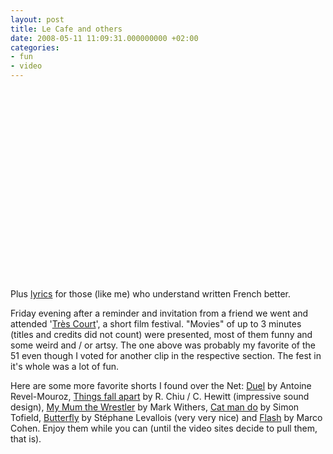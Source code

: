 ```yaml
---
layout: post
title: Le Cafe and others
date: 2008-05-11 11:09:31.000000000 +02:00
categories:
- fun
- video
---
```

<object width="500" height="305"><param name="movie" value="http://www.dailymotion.com/swf/x2wfqp&v3=1&related=1"></param><param name="allowFullScreen" value="true"></param><param name="allowScriptAccess" value="always"></param><embed src="http://www.dailymotion.com/swf/x2wfqp&v3=1&related=1" type="application/x-shockwave-flash" width="500" height="305" allowFullScreen="true" allowScriptAccess="always"></embed></object>

Plus <a href="http://www3.france-jeunes.net/paroles-oldelaf.et.mr.d-le.cafe-42495.htm">lyrics</a> for those (like me) who understand written French better.

Friday evening after a reminder and invitation from a friend we went and attended '<a href="http://trescourt.com">Tr&egrave;s Court</a>', a short film festival. "Movies" of up to 3 minutes (titles and credits did not count) were presented, most of them funny and some weird and / or artsy. The one above was probably my favorite of the 51 even though I voted for another clip in the respective section. The fest in it's whole was a lot of fun.

Here are some more favorite shorts I found over the Net: <a href="http://www.dailymotion.com/armz/video/x4ghrk_duel_shortfilms">Duel</a> by Antoine Revel-Mouroz, <a href="http://www.youtube.com/watch?v=DS4wG904xBw">Things fall apart</a> by R. Chiu / C. Hewitt (impressive sound design), <a href="http://www.youtube.com/watch?v=rPm0CGc7sX4">My Mum the Wrestler</a> by Mark Withers, <a href="http://www.youtube.com/watch?v=w0ffwDYo00Q">Cat man do</a> by Simon Tofield, <a href="http://www.youtube.com/watch?v=Z9MgpT-8pHk">Butterfly</a> by St&eacute;phane Levallois (very very nice) and <a href="http://www.dailymotion.com/video/x4a34u_flash_shortfilms">Flash</a> by Marco Cohen. Enjoy them while you can (until the video sites decide to pull them, that is).

